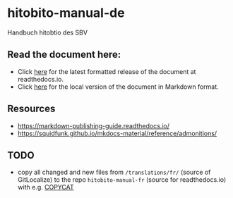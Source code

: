 # hitobito-manual-de
Handbuch hitobtio des SBV

## Read the document here:
  * Click [here](https://hitobio-manual-sbv.readthedocs.io) for the latest formatted release of the document at readthedocs.io.
  * Click [here](docs/README.md) for the local version of the document in Markdown format.

## Resources
 * https://markdown-publishing-guide.readthedocs.io/
 * https://squidfunk.github.io/mkdocs-material/reference/admonitions/

## TODO
 * copy all changed and new files from `/translations/fr/` (source of GitLocalize) to the repo `hitobito-manual-fr` (source for readthedocs.io) with e.g. [COPYCAT](https://github.com/marketplace/actions/copycat-action)
